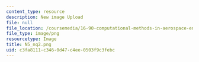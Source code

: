 ```yaml
---
content_type: resource
description: New image Upload
file: null
file_location: /coursemedia/16-90-computational-methods-in-aerospace-engineering-spring-2014/c3fa8111c3460d47c4ee0503f9c3febc_N5_nq2.png
file_type: image/png
resourcetype: Image
title: N5_nq2.png
uid: c3fa8111-c346-0d47-c4ee-0503f9c3febc
---
```

